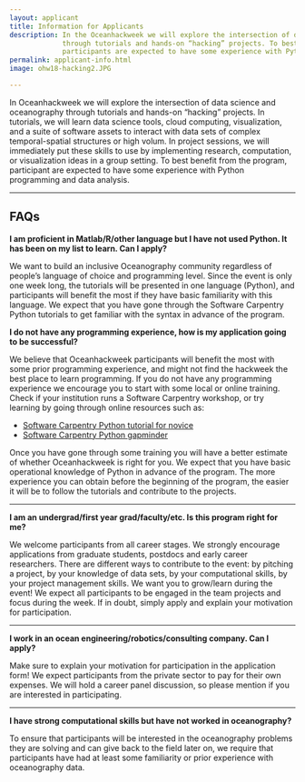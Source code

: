 ```yaml
---
layout: applicant
title: Information for Applicants
description: In the Oceanhackweek we will explore the intersection of data science and oceanography
             through tutorials and hands-on “hacking” projects. To best benefit from the program,
             participants are expected to have some experience with Python programming and data analysis.
permalink: applicant-info.html
image: ohw18-hacking2.JPG

---
```


In Oceanhackweek we will explore the intersection of data science and oceanography through tutorials and hands-on “hacking” projects. In tutorials, we will learn data science tools, cloud computing, visualization, and a suite of software assets to interact with data sets of complex temporal-spatial structures or high volum. In project sessions, we will immediately put these skills to use by implementing research, computation, or visualization ideas in a group setting. To best benefit from the program, participant are expected to have some experience with Python programming and data analysis.

---

## FAQs

**I am proficient in Matlab/R/other language but I have not used Python. It has been on my list to learn. Can I apply?**

We want to build an inclusive Oceanography community regardless of people’s language of choice and programming level. Since the event is only one week long, the tutorials will be presented in one language (Python), and participants will benefit the most if they have basic familiarity with this language. We expect that you have gone through the Software Carpentry Python tutorials to get familiar with the syntax in advance of the program.

**I do not have any programming experience, how is my application going to be successful?**

We believe that Oceanhackweek participants will benefit the most with some prior programming experience, and might not find the hackweek the best place to learn programming. If you do not have any programming experience we encourage you to start with some local or online training. Check if your institution runs a Software Carpentry workshop, or try learning by going through online resources such as:
 - [Software Carpentry Python tutorial for novice](http://swcarpentry.github.io/python-novice-inflammation)
 - [Software Carpentry Python gapminder](http://swcarpentry.github.io/python-novice-gapminder)

Once you have gone through some training you will have a better estimate of whether Oceanhackweek is right for you. We expect that you have basic operational knowledge of Python in advance of the program. The more experience you can obtain before the beginning of the program, the easier it will be to follow the tutorials and contribute to the projects.

---

**I am an undergrad/first year grad/faculty/etc. Is this program right for me?**

We welcome participants from all career stages. We strongly encourage applications from graduate students, postdocs and early career researchers. There are different ways to contribute to the event: by pitching a project, by your knowledge of data sets, by your computational skills, by your project management skills. We want you to grow/learn during the event! We expect all participants to be engaged in the team projects and focus during the week. If in doubt, simply apply and explain your motivation for participation.

---

**I work in an ocean engineering/robotics/consulting company. Can I apply?**

Make sure to explain your motivation for participation in the application form! We expect participants from the private sector to pay for their own expenses. We will hold a career panel discussion, so please mention if you are interested in participating.

---

**I have strong computational skills but have not worked in oceanography?**

To ensure that participants will be interested in the oceanography problems they are solving and can give back to the field later on, we require that participants have had at least some familiarity or prior experience with oceanography data.

